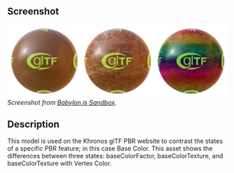 ## Screenshot

![screenshot](screenshot/screenshot_Large.jpg)
<br/>_Screenshot from [Babylon.js Sandbox](https://sandbox.babylonjs.com/)._

## Description

This model is used on the Khronos glTF PBR website to contrast the states of a specific PBR feature; in this case Base Color. This asset shows the differences between three states: baseColorFactor, baseColorTexture, and baseColorTexture with Vertex Color.